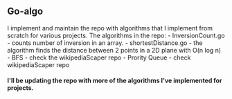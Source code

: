 ## Go-algo

I implement and maintain the repo with algorithms that I implement from scratch for various projects.
The algorithms in the repo:
    -   InversionCount.go   - counts number of inversion in an array.
    -   shortestDistance.go - the algorithm finds the distance between 2 points in a 2D plane with O(n log n)
    -   BFS - check the wikipediaScaper repo
    -   Prority Queue - check wikipediaScaper repo

#### I'll be updating the repo with more of the algorithms I've implemented for projects.
